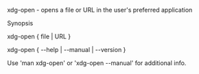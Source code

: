 xdg-open - opens a file or URL in the user's preferred application

Synopsis

xdg-open { file | URL }

xdg-open { --help | --manual | --version }

Use 'man xdg-open' or 'xdg-open --manual' for additional info.
